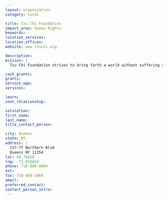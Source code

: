 ```yaml
---
layout: organization
category: local

title: Tzu Chi Foundation
impact_area: Human Rights
keywords: 
location_services: 
location_offices: 
website: www.tzuchi.org

description: 
mission: |
  Tzu Chi Foundation strives to bring forth a world without suffering and obtainign through love, compassion, selfless giving, and working towards a disaster-free world.

cash_grants: 
grants: 
service_opp: 
services: 

learn: 
cont_relationship: 

salutation: 
first_name: 
last_name: 
title_contact_person: 

city: Queens
state: NY
address: |
  137-77 Northern Blvd  
  Queens NY 11354
lat: 40.76416
lng: -73.828644
phone: 718-888-0866
ext: 
fax: 718-460-2068
email: 
preferred_contact: 
contact_person_intro: 
---
```

